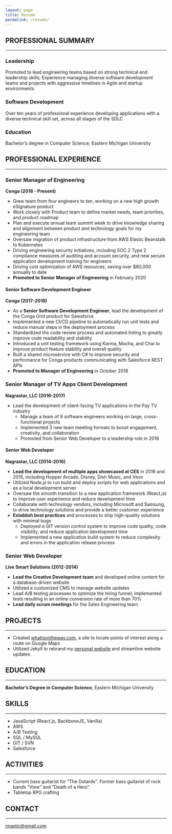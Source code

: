 ```yaml
---
layout: page
title: Resume
permalink: /resume/
---
```


## PROFESSIONAL SUMMARY
-----------------------
### Leadership
Promoted to lead engineering teams based on strong technical and leadership skills; Experience managing diverse software development teams and projects with aggressive timelines in Agile and startup environments  
### Software Development
Over ten years of professional experience developing applications with a diverse technical skill set, across all stages of the SDLC  
### Education
Bachelor’s degree in Computer Science, Eastern Michigan University

## PROFESSIONAL EXPERIENCE
-----------------

### Senior Manager of Engineering
**Conga (2018 - Present)**

* Grew team from four engineers to ten, working on a new high growth eSignature product
* Work closely with Product team to define market needs, team priorities, and product roadmap
* Plan and execute annual team summit week to drive knowledge sharing and alignment between product and technology goals for my engineering team
* Oversaw migration of product infrastructure from AWS Elastic Beanstalk to Kubernetes
* Driving engineering security initiatives, including SOC 2 Type 2 compliance measures of auditing and account security, and new secure application development training for engineers
* Driving cost optimization of AWS resources, saving over $60,000 annually to date
* **Promoted to Senior Manager of Engineering** in February 2020

#### Senior Software Development Engineer
**Conga (2017-2018)**

* As a **Senior Software Development Engineer**, lead the development of the Conga Grid product for Salesforce
* Implemented a new CI/CD pipeline to automatically run unit tests and reduce manual steps in the deployment process
* Standardized the code review process and automated linting to greatly improve code readability and stability
* Introduced a unit testing framework using Karma, Mocha, and Chai to improve product feature stability and overall quality
* Built a shared microservice with C# to improve security and performance for Conga products communicating with Salesforce REST APIs
* **Promoted to Manager of Engineering** in October 2018

### Senior Manager of TV Apps Client Development  
**Nagrastar, LLC (2016-2017)**

* Lead the development of client-facing TV applications in the Pay TV industry
  * Manage a team of 9 software engineers working on large, cross-functional projects
  * Implemented 3 new team meeting formats to boost engagement, creativity, and collaboration
  * Promoted from Senior Web Developer to a leadership role in 2016

#### Senior Web Developer  
**Nagrastar, LLC (2014-2016)**

* **Lead the development of multiple apps showcased at CES** in 2016 and 2015, including Hopper Arcade, Disney, Dish Music, and Vevo
* Utilized Node.js to run build and deploy scripts for web applications and as a local development server
* Oversaw the smooth transition to a new application framework (React.js) to improve user experience and reduce development time
* Collaborate with technology vendors, including Microsoft and Samsung, to drive technology solutions and provide a better customer experience
* **Establish best practices** and processes to ship high-quality solutions with minimal bugs
  * Deployed a GIT version control system to improve code quality, code visibility, and reduce application development time
  * Implemented a new application build system to reduce complexity and errors in the application release process

### Senior Web Developer  
**Live Smart Solutions (2012-2014)**

*	**Lead the Creative Development team** and developed online content for a database-driven website
* Utilized a customized CMS to manage website updates
* Lead A/B testing processes to optimize the hiring funnel; implemented tests resulting in an online conversion rate of more than 70%
* **Lead daily scrum meetings** for the Sales Engineering team

## PROJECTS
-----------
* Created [whatisontheway.com](http://whatisontheway.com), a site to locate points of interest along a route on Google Maps
* Utilized Jekyll to rebrand my [personal website](https://justinmastic.com) and streamline website updates

## EDUCATION
-----------
**Bachelor’s Degree in Computer Science**, Eastern Michigan University

## SKILLS
--------
* JavaScript (React.js, BackboneJS, Vanilla)
* AWS
* A/B Testing
* SQL / MySQL
* GIT / SVN
* Salesforce

## ACTIVITIES
-------------
* Current bass guitarist for "The Dotards". Former bass guitarist of rock bands “View” and “Death of a Hero”.
* Tabletop RPG crafting

## CONTACT
---------
[jmastic@gmail.com](mailto:jmastic@gmail.com)
